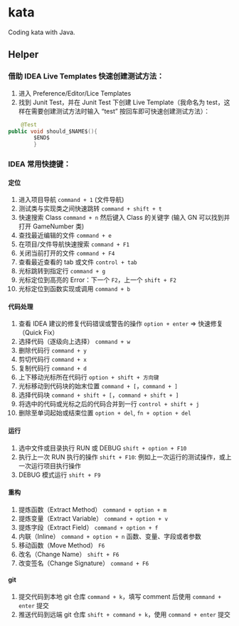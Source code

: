 # kata

Coding kata with Java.

## Helper

### 借助 IDEA Live Templates 快速创建测试方法：

1. 进入 Preference/Editor/Lice Templates
2. 找到 Junit Test，并在 Junit Test 下创建 Live Template（我命名为 test，这样在需要创建测试方法时输入 “test”
   按回车即可快速创建测试方法）：

```java
    @Test
public void should_$NAME$(){
        $END$
        }
```

### IDEA 常用快捷键：

#### 定位

1. 进入项目导航 `command + 1` (文件导航)
2. 测试类与实现类之间快速跳转 `command + shift + t`
3. 快速搜索 Class `command + n` 然后键入 Class 的关键字 (输入 GN 可以找到并打开 GameNumber 类)
4. 查找最近编辑的文件 `command + e`
5. 在项目/文件导航快速搜索 `command + F1`
6. 关闭当前打开的文件 `command + F4`
7. 查看最近查看的 tab 或文件 `control + tab`
8. 光标跳转到指定行 `command + g`
9. 光标定位到高亮的 Error：下一个 `F2`，上一个 `shift + F2`
10. 光标定位到函数实现或调用 `command + b`

#### 代码处理

1. 查看 IDEA 建议的修复代码错误或警告的操作 `option + enter`  => 快速修复（Quick Fix）
2. 选择代码（逐级向上选择） `command + w`
3. 删除代码行 `command + y`
4. 剪切代码行 `command + x`
5. 复制代码行 `command + d`
6. 上下移动光标所在代码行 `option + shift + 方向键`
7. 光标移动到代码块的始末位置 `command + [`，`command + ]`
8. 选择代码块 `command + shift + [`，`command + shift + ]`
9. 将选中的代码或光标之后的代码合并到一行 `control + shift + j`
10. 删除至单词起始或结束位置 `option + del`, `fn + option + del`

#### 运行

1. 选中文件或目录执行 RUN 或 DEBUG `shift + option + F10`
2. 执行上一次 RUN 执行的操作 `shift + F10`: 例如上一次运行的测试操作，或上一次运行项目执行操作
3. DEBUG 模式运行 `shift + F9`

#### 重构

1. 提炼函数（Extract Method） `command + option + m`
2. 提炼变量（Extract Variable） `command + option + v`
3. 提炼字段（Extract Field） `command + option + f`
4. 内联（Inline） `command + option + n` 函数、变量、字段或者参数
5. 移动函数（Move Method） `F6`
6. 改名（Change Name） `shift + F6`
7. 改变签名（Change Signature） `command + F6`

#### git

1. 提交代码到本地 git 仓库 `command + k`，填写 comment 后使用 `command + enter` 提交
2. 推送代码到远端 git 仓库 `shift + command + k`，使用 `command + enter` 提交